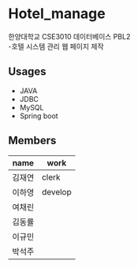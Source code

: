 # Hotel_manage

한양대학교 CSE3010 데이터베이스 PBL2</br>
-호텔 시스템 관리 웹 페이지 제작

## Usages
- JAVA
- JDBC
- MySQL
- Spring boot

## Members
|name|work|
|----|----|
|김재연|clerk|
|이하영|develop|
|여채린|    |
|김동률|    |
|이규민|    |
|박석주|    |
